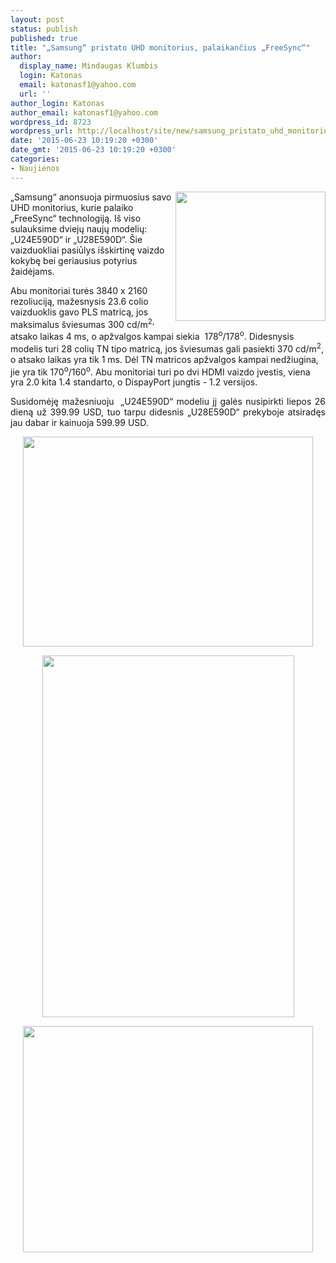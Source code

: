 ```yaml
---
layout: post
status: publish
published: true
title: "„Samsung“ pristato UHD monitorius, palaikančius „FreeSync“"
author:
  display_name: Mindaugas Klumbis
  login: Katonas
  email: katonasf1@yahoo.com
  url: ''
author_login: Katonas
author_email: katonasf1@yahoo.com
wordpress_id: 8723
wordpress_url: http://localhost/site/new/samsung_pristato_uhd_monitorius_palaikancius_freesync/
date: '2015-06-23 10:19:20 +0300'
date_gmt: '2015-06-23 10:19:20 +0300'
categories:
- Naujienos
---
```

<p>
	<a href="http://technews.lt/userfiles/file-b2a084225d18477074.jpg"><img alt="" src="http://technews.lt/userfiles/file-b2a084225d18477074.jpg" style="width: 240px; height: 207px; float: right;" /></a>&bdquo;Samsung&ldquo; anonsuoja pirmuosius savo UHD monitorius, kurie palaiko &bdquo;FreeSync&ldquo; technologiją. I&scaron; viso sulauksime dviejų naujų modelių: &bdquo;U24E590D&ldquo; ir &bdquo;U28E590D&ldquo;. &Scaron;ie vaizduokliai pasiūlys i&scaron;skirtinę vaizdo kokybę bei geriausius potyrius žaidėjams.</p>
<p>
	Abu monitoriai turės 3840 x 2160 rezoliuciją, mažesnysis 23.6 colio vaizduoklis gavo PLS matricą, jos maksimalus &scaron;viesumas 300 cd/m<sup>2,</sup> atsako laikas 4 ms, o apžvalgos kampai siekia&nbsp; 178<sup>o</sup>/178<sup>o</sup>. Didesnysis modelis turi 28 colių TN tipo matricą, jos &scaron;viesumas gali pasiekti 370 cd/m<sup>2</sup>, o atsako laikas yra tik 1 ms. Dėl TN matricos apžvalgos kampai nedžiugina, jie yra tik 170<sup>o</sup>/160<sup>o</sup>. Abu monitoriai turi po dvi HDMI vaizdo įvestis, viena yra 2.0 kita 1.4 standarto, o DispayPort jungtis - 1.2 versijos.</p>
<p style="text-align: justify;">
	Susidomėję mažesniuoju &nbsp;&bdquo;U24E590D&ldquo; modeliu jį galės nusipirkti liepos 26 dieną už 399.99 USD, tuo tarpu didesnis &bdquo;U28E590D&ldquo; prekyboje atsiradęs jau dabar ir kainuoja 599.99 USD.</p>
<p style="text-align: center;">
	<a href="http://technews.lt/userfiles/206c.jpg"><img alt="" src="http://technews.lt/userfiles/206c.jpg" style="width: 464px; height: 336px;" /></a></p>
<p style="text-align: center;">
	<img alt="" src="http://technews.lt/userfiles/206d.jpg" style="width: 403px; height: 579px;" /></p>
<p style="text-align: center;">
	<a href="http://technews.lt/userfiles/206a.jpg"><img alt="" src="http://technews.lt/userfiles/206a.jpg" style="width: 464px; height: 362px;" /></a></p>
